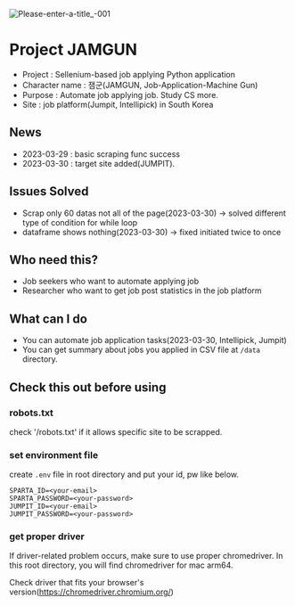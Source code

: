 ![Please-enter-a-title_-001](https://user-images.githubusercontent.com/87453411/228857059-6f2f4c79-bacf-43e0-b6da-6bb58c26abd1.png)

# Project JAMGUN
- Project : Sellenium-based job applying Python application
- Character name : 잼군(JAMGUN, Job-Application-Machine Gun)
- Purpose : Automate job applying job. Study CS more. 
- Site : job platform(Jumpit, Intellipick) in South Korea

## News
- 2023-03-29 : basic scraping func success
- 2023-03-30 : target site added(JUMPIT).

## Issues Solved
- Scrap only 60 datas not all of the page(2023-03-30) -> solved different type of condition for while loop 
- dataframe shows nothing(2023-03-30) -> fixed initiated twice to once  

## Who need this?
- Job seekers who want to automate applying job
- Researcher who want to get job post statistics in the job platform

## What can I do
- You can automate job application tasks(2023-03-30, Intellipick, Jumpit)
- You can get summary about jobs you applied in CSV file at `/data` directory.

## Check this out before using

### robots.txt
check '<target-website>/robots.txt' if it allows specific site to be scrapped.

### set environment file
create `.env` file in root directory and put your id, pw like below.
```
SPARTA_ID=<your-email>
SPARTA_PASSWORD=<your-password>
JUMPIT_ID=<your-email>
JUMPIT_PASSWORD=<your-password>
```

### get proper driver
If driver-related problem occurs, make sure to use proper chromedriver. In this root directory, you will find chromedriver for mac arm64.  

Check driver that fits your browser's version(https://chromedriver.chromium.org/)
